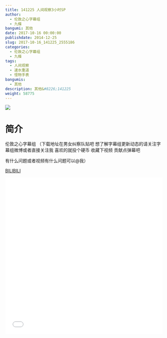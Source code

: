 ```yaml
---
title: 141225 人间观察3小时SP
author: 
  - 伦敦之心字幕组
  - 九條
bangumi: 其他
date: 2017-10-16 00:00:00
publishdate: 2014-12-25
slug: 2017-10-16_141225_2555186
categories: 
  - 伦敦之心字幕组
  - 九條
tags: 
  - 人间观察
  - 速水重道
  - 怪物手表
bangumis: 
  - 其他
description: 其他&#8226;141225
weight: 58775
---
```


![](https://i.imgur.com/PpbilKe.jpg)

# 简介  
伦敦之心字幕组 （下载地址在男女纠察队贴吧 想了解字幕组更新动态的请关注字幕组微博或者直接关注我 喜欢的就投个硬币 收藏下视频 贡献点弹幕吧


有什么问题或者视频有什么问题可以@我）

  [BILIBILI](https://www.bilibili.com/video/av2555186/)


<div class="vcontainer">  <iframe class='video' src="//www.bilibili.com/html/html5player.html?cid=3992000&aid=2555186" width="100%" height="500" frameborder="0" allowfullscreen="allowfullscreen"></iframe></div>
